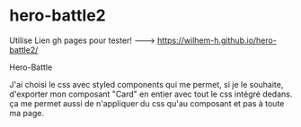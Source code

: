 # hero-battle2

Utilise Lien gh pages pour tester! ---> https://wilhem-h.github.io/hero-battle2/

Hero-Battle

J'ai choisi le css avec styled components qui me permet, si je le souhaite, d'exporter mon composant "Card" en entier avec tout le css intégré dedans.
ça me permet aussi de n'appliquer du css qu'au composant et pas à toute ma page.
